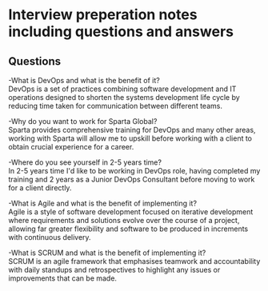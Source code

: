 # Interview preperation notes including questions and answers
## Questions
-What is DevOps and what is the benefit of it?<br>
DevOps is a set of practices combining software development and IT operations designed to shorten the systems development life cycle by reducing time taken for communication between different teams. <br>

-Why do you want to work for Sparta Global? <br>
Sparta provides comprehensive training for DevOps and many other areas, working with Sparta will allow me to upskill before working with a client to obtain crucial experience for a career. <br>

-Where do you see yourself in 2-5 years time? <br>
In 2-5 years time I'd like to be working in DevOps role, having completed my training and 2 years as a Junior DevOps Consultant before moving to work for a client directly. <br>

-What is Agile and what is the benefit of implementing it? <br>
Agile is a style of software development focused on iterative development where requirements and solutions evolve over the course of a project, allowing far greater flexibility and software to be produced in increments with continuous delivery. <br>

-What is SCRUM and what is the benefit of implementing it? <br>
SCRUM is an agile framework that emphasises teamwork and accountability with daily standups and retrospectives to highlight any issues or improvements that can be made. <br>
